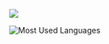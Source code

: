 <picture>
  <source
    srcset="https://github-readme-stats.vercel.app/api?username=bbenchan&show_icons=true"
    media="(prefers-color-scheme: light), (prefers-color-scheme: no-preference)"
  />
  <img src="https://github-readme-stats.vercel.app/api?username=bbenchan&show_icons=true" />
</picture>

![Most Used Languages](https://github-readme-stats.vercel.app/api/top-langs/?username=bbenchan&layout=compact&langs_count=100)
